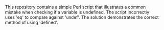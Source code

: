 This repository contains a simple Perl script that illustrates a common mistake when checking if a variable is undefined. The script incorrectly uses 'eq' to compare against 'undef'. The solution demonstrates the correct method of using 'defined'.